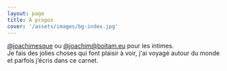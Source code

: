 ```yaml
---
layout: page
title: À propos
cover: '/assets/images/bg-index.jpg'
---
```


[@joachimesque](https://twitter.com/joachimesque) ou [@joachim@boitam.eu](https://boitam.eu/users/joachim) pour les intimes.     
Je fais des jolies choses qui font plaisir à voir, j'ai voyagé autour du monde et parfois j’écris dans ce carnet.
